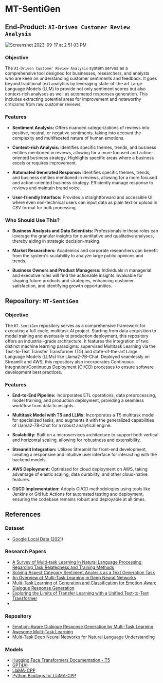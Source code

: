 # MT-SentiGen

## End-Product: `AI-Driven Customer Review Analysis`

![Screenshot 2023-09-17 at 2 51 03 PM](https://github.com/AlphaKhaw/mt-sentigen/assets/87654386/2834b1ae-5ad0-4150-a688-acadc90ab2db)

### **Objective**

The `AI-Driven Customer Review Analysis` system serves as a comprehensive tool designed for businesses, researchers, and analysts who are keen on understanding customer sentiments and feedback. It goes beyond traditional text analytics by leveraging state-of-the art Large Language Models (LLM) to provide not only sentiment scores but also context-rich analyses as well as automated responses generation. This includes extracting potential areas for improvement and noteworthy criticisms from raw customer reviews.

### **Features**

- **Sentiment Analysis:**
Offers nuanced categorizations of reviews into positive, neutral, or negative sentiments, taking into account the complexity and multifaceted nature of human emotions.

- **Context-rich Analysis:**
Identifies specific themes, trends, and business entities mentioned in reviews, allowing for a more focused and action-oriented business strategy. Highlights specific areas where a business excels or requires improvement.

- **Automated Generated Response:**
Identifies specific themes, trends, and business entities mentioned in reviews, allowing for a more focused and action-oriented business strategy.
Efficiently manage response to reviews and maintain brand voice.

- **User-friendly Interface:**
Provides a straightforward and accessible UI where even non-technical users can input data as plain text or upload in CSV format for bulk processing.

### Who Should Use This?

- **Business Analysts and Data Scientists:** Professionals in these roles can leverage the granular insights for quantitative and qualitative analyses, thereby aiding in strategic decision-making.

- **Market Researchers:** Academics and corporate researchers can benefit from the system's scalability to analyze large public opinions and trends.

- **Business Owners and Product Managerss:** Individuals in managerial and executive roles will find the actionable insights invaluable for shaping future products and strategies, enhancing customer satisfaction, and identifying growth opportunities.


## Repository: `MT-SentiGen`

### Objective

The `MT-SentiGen` repository serves as a comprehensive framework for executing a full-cycle, multitask AI project. Starting from data acquisition to model training and eventually to production deployment, this repository offers an industrial-grade architecture. It features the integration of two distinct machine learning paradigms: supervised Multitask Learning via the Text-to-Text Transfer Transformer (T5) and state-of-the-art Large Language Models (LLMs) like Llama2-7B-Chat. Deployed seamlessly on Streamlit and AWS, this repository also incorporates Continuous Integration/Continuous Deployment (CI/CD) processes to ensure software development best practices.

### Features

- **End-to-End Pipeline:**
Incorporates ETL operations, data preprocessing, model training, and production deployment, providing a seamless workflow from data to insights.

- **Multitask Model with T5 and LLMs:**
Incorporates a T5 multitask model for specialized tasks, and augments it with the generalized capabilities of Llama2-7B-Chat for a robust analytical engine.

- **Scalability:**
Built on a microservices architecture to support both vertical and horizontal scaling, allowing for robustness and extensibility.

- **Streamlit Integration:**
Utilizes Streamlit for front-end development, creating a responsive and intuitive user interface for interacting with the backend models.

- **AWS Deployment:**
Optimized for cloud deployment on AWS, taking advantage of elastic scaling, data durability, and other cloud-native features.

- **CI/CD Implementation:**
Adopts CI/CD methodologies using tools like Jenkins or GitHub Actions for automated testing and deployment, ensuring the codebase remains robust and deployable at all times.


<!-- ## Documentation -->


<!--
## Installation

```bash
# Clone the repository
git clone https://github.com/AlphaKhaw/mt-sentigen.git

# Navigate into the project directory
cd mt-sentigen

# Install dependencies
 -->

## References

### Dataset

- [Google Local Data (2021)](https://jiachengli1995.github.io/google/index.html)

### Research Papers

- [A Survey of Multi-task Learning in Natural Language Processing: Regarding Task Relatedness and Training Methods](https://aclanthology.org/2023.eacl-main.66.pdf)
- [Solving Aspect Category Sentiment Analysis as a Text Generation Task](https://aclanthology.org/2021.emnlp-main.361.pdf)
- [An Overview of Multi-Task Learning in Deep Neural Networks](https://arxiv.org/abs/1706.05098)
- [Multi-Task Learning of Generation and Classification for Emotion-Aware Dialogue Response Generation](https://aclanthology.org/2021.naacl-srw.15/)
- [Exploring the Limits of Transfer Learning with a Unified Text-to-Text Transformer](https://arxiv.org/abs/1910.10683)
- []()

### Repository

- [Emotion-Aware Dialogue Response Generation by Multi-Task Learning](https://github.com/nlp-waseda/mtl-eadrg)
- [Awesome Multi-Task Learning](https://github.com/Manchery/awesome-multi-task-learning)
- [Multi-Task Deep Neural Networks for Natural Language Understanding](https://github.com/namisan/mt-dnn)

### Models

- [Hugging Face Transformers Documentation - T5](https://huggingface.co/docs/transformers/model_doc/t5)
- [GPT4All](https://github.com/nomic-ai/gpt4all)
- [LlaMA-CPP](https://github.com/ggerganov/llama.cpp)
- [Python Bindings for LlaMA-CPP](https://github.com/abetlen/llama-cpp-python)
